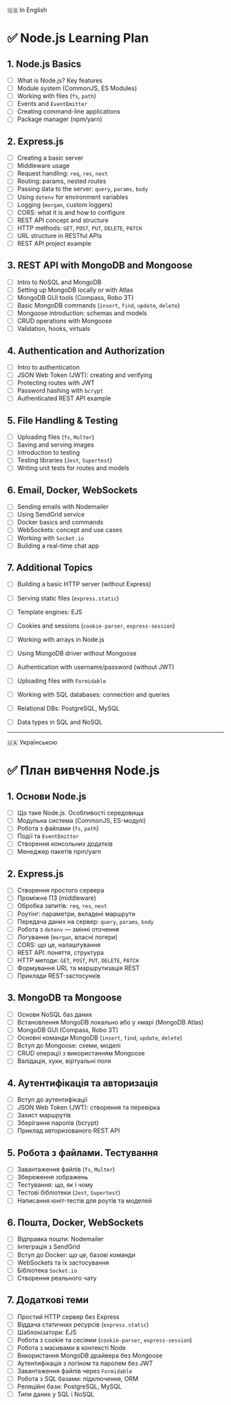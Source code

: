 🇬🇧 In English
# ✅ Node.js Learning Plan   

## 1. Node.js Basics
- [ ] What is Node.js? Key features
- [ ] Module system (CommonJS, ES Modules)
- [ ] Working with files (`fs`, `path`)
- [ ] Events and `EventEmitter`
- [ ] Creating command-line applications
- [ ] Package manager (npm/yarn)

## 2. Express.js
- [ ] Creating a basic server
- [ ] Middleware usage
- [ ] Request handling: `req`, `res`, `next`
- [ ] Routing: params, nested routes
- [ ] Passing data to the server: `query`, `params`, `body`
- [ ] Using `dotenv` for environment variables
- [ ] Logging (`morgan`, custom loggers)
- [ ] CORS: what it is and how to configure
- [ ] REST API concept and structure
- [ ] HTTP methods: `GET`, `POST`, `PUT`, `DELETE`, `PATCH`
- [ ] URL structure in RESTful APIs
- [ ] REST API project example

## 3. REST API with MongoDB and Mongoose
- [ ] Intro to NoSQL and MongoDB
- [ ] Setting up MongoDB locally or with Atlas
- [ ] MongoDB GUI tools (Compass, Robo 3T)
- [ ] Basic MongoDB commands (`insert`, `find`, `update`, `delete`)
- [ ] Mongoose introduction: schemas and models
- [ ] CRUD operations with Mongoose
- [ ] Validation, hooks, virtuals

## 4. Authentication and Authorization
- [ ] Intro to authentication
- [ ] JSON Web Token (JWT): creating and verifying
- [ ] Protecting routes with JWT
- [ ] Password hashing with `bcrypt`
- [ ] Authenticated REST API example

## 5. File Handling & Testing
- [ ] Uploading files (`fs`, `Multer`)
- [ ] Saving and serving images
- [ ] Introduction to testing
- [ ] Testing libraries (`Jest`, `Supertest`)
- [ ] Writing unit tests for routes and models

## 6. Email, Docker, WebSockets
- [ ] Sending emails with Nodemailer
- [ ] Using SendGrid service
- [ ] Docker basics and commands
- [ ] WebSockets: concept and use cases
- [ ] Working with `Socket.io`
- [ ] Building a real-time chat app

## 7. Additional Topics
- [ ] Building a basic HTTP server (without Express)
- [ ] Serving static files (`express.static`)
- [ ] Template engines: EJS
- [ ] Cookies and sessions (`cookie-parser`, `express-session`)
- [ ] Working with arrays in Node.js
- [ ] Using MongoDB driver without Mongoose
- [ ] Authentication with username/password (without JWT)
- [ ] Uploading files with `Formidable`
- [ ] Working with SQL databases: connection and queries
- [ ] Relational DBs: PostgreSQL, MySQL
- [ ] Data types in SQL and NoSQL


--------------------------------------------------------
🇺🇦 Українською
# ✅ План вивчення Node.js

## 1. Основи Node.js
- [ ] Що таке Node.js. Особливості середовища
- [ ] Модульна система (CommonJS, ES-модулі)
- [ ] Робота з файлами (`fs`, `path`)
- [ ] Події та `EventEmitter`
- [ ] Створення консольних додатків
- [ ] Менеджер пакетів npm/yarn

## 2. Express.js
- [ ] Створення простого сервера
- [ ] Проміжне ПЗ (middleware)
- [ ] Обробка запитів: `req`, `res`, `next`
- [ ] Роутінг: параметри, вкладені маршрути
- [ ] Передача даних на сервер: `query`, `params`, `body`
- [ ] Робота з `dotenv` — змінні оточення
- [ ] Логування (`morgan`, власні логери)
- [ ] CORS: що це, налаштування
- [ ] REST API: поняття, структура
- [ ] HTTP методи: `GET`, `POST`, `PUT`, `DELETE`, `PATCH`
- [ ] Формування URL та маршрутизація REST
- [ ] Приклади REST-застосунків

## 3. MongoDB та Mongoose
- [ ] Основи NoSQL баз даних
- [ ] Встановлення MongoDB локально або у хмарі (MongoDB Atlas)
- [ ] MongoDB GUI (Compass, Robo 3T)
- [ ] Основні команди MongoDB (`insert`, `find`, `update`, `delete`)
- [ ] Вступ до Mongoose: схеми, моделі
- [ ] CRUD операції з використанням Mongoose
- [ ] Валідація, хуки, віртуальні поля

## 4. Аутентифікація та авторизація
- [ ] Вступ до аутентифікації
- [ ] JSON Web Token (JWT): створення та перевірка
- [ ] Захист маршрутів
- [ ] Зберігання паролів (bcrypt)
- [ ] Приклад авторизованого REST API

## 5. Робота з файлами. Тестування
- [ ] Завантаження файлів (`fs`, `Multer`)
- [ ] Збереження зображень
- [ ] Тестування: що, як і чому
- [ ] Тестові бібліотеки (`Jest`, `Supertest`)
- [ ] Написання юніт-тестів для роутів та моделей

## 6. Пошта, Docker, WebSockets
- [ ] Відправка пошти: Nodemailer
- [ ] Інтеграція з SendGrid
- [ ] Вступ до Docker: що це, базові команди
- [ ] WebSockets та їх застосування
- [ ] Бібліотека `Socket.io`
- [ ] Створення реального чату

## 7. Додаткові теми
- [ ] Простий HTTP сервер без Express
- [ ] Віддача статичних ресурсів (`express.static`)
- [ ] Шаблонізатори: EJS
- [ ] Робота з cookie та сесіями (`cookie-parser`, `express-session`)
- [ ] Робота з масивами в контексті Node
- [ ] Використання MongoDB драйвера без Mongoose
- [ ] Аутентифікація з логіном та паролем без JWT
- [ ] Завантаження файлів через `Formidable`
- [ ] Робота з SQL базами: підключення, ORM
- [ ] Реляційні бази: PostgreSQL, MySQL
- [ ] Типи даних у SQL і NoSQL
